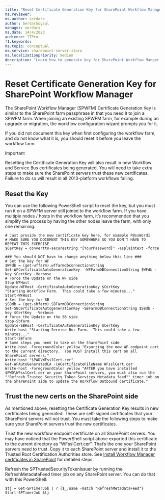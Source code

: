 ```yaml
---
title: "Reset Certificate Generation Key for SharePoint Workflow Manager"
ms.reviewer: 
ms.author: serdars
author: SerdarSoysal
manager: serdars
ms.date: 14/4/2023
audience: ITPro
f1.keywords:
ms.topic: conceptual
ms.service: sharepoint-server-itpro
ms.localizationpriority: medium
description: "Learn how to generate key for SharePoint Workflow Manger."
---
```


# Reset Certificate Generation Key for SharePoint Workflow Manager

The SharePoint Workflow Manager (SPWFM) Certificate Generation Key is similar to the SharePoint farm passphrase in that you need it to join a SPWFM farm. When joining an existing SPWFM farm, for example during an upgrade or migration, the workflow configuration wizard prompts you for it.

If you did not document this key when first configuring the workflow farm, and do not know what it is, you should reset it before you leave the workflow farm.

> [!Important]
> Resetting the Certificate Generation Key will also result in new Workflow and Service Bus certificates being generated. You will need to take extra steps to make sure the SharePoint servers trust these new certificates. Failure to do so will result in all 2013-platform workflows failing.

## Reset the Key

You can use the following PowerShell script to reset the key, but you must run it on a SPWFM server still joined to the workflow farm. If you have multiple nodes / hosts in the workflow farm, it’s recommended that you simplify the process by having the other nodes leave the farm, with only one remaining.

 ```
 # Just provide the new certificate key here, for example P@ssWord1
# MAKE SURE YOU DOCUMENT THIS KEY SOMEWHERE SO YOU DON'T HAVE TO REPEAT THIS EXERCISE
$CertKey = convertto-securestring "[YourPassword]" -asplaintext -force
 
### You should NOT have to change anything below this line ###
# Set the key for WF
$WFdb = (get-wffarm).wffarmdbconnectionstring
Set-WFCertificateAutoGenerationKey  -WFFarmDBConnectionString $WFdb -key $CertKey -Verbose
# Force the Update on the WF side
Stop-WFHost
Update-WFHost -CertificateAutoGenerationKey $CertKey
"Starting Workflow Farm.  This could take a few minutes..."
Start-WFHost
# Set the key for SB
$SBdb = (get-sbfarm).SBFarmDBConnectionString 
Set-SBCertificateAutogenerationKey -SBFarmDBConnectionString $SBdb -key $CertKey  -Verbose
# Force the Update on the SB side
Stop-Sbfarm
Update-SBHost -CertificateAutoGenerationKey $CertKey
Write-host "Starting Service Bus Farm.  This could take a few minutes..."
Start-SBfarm
# Some steps you need to take on the SharePoint side
Write-host -ForegroundColor yellow "Exporting the new WF endpoint cert to the current directory.  You MUST install this cert on all SharePoint servers."
Write-host "$PWD\WFsslCert.cer"
Get-WFAutoGeneratedCA -CACertificateFileName WFsslCert.cer
Write-host -ForegroundColor yellow "AFTER you have installed $PWD\WFsslCert.cer on your SharePoint servers, you must also run the ""Refresh Trusted Security Token Services Metadata feed"" timer job on the SharePoint side to update the Workflow Outbound certificate."
```

## Trust the new certs on the SharePoint side

As mentioned above, resetting the Certificate Generation Key results in new certificates being generated. These are self-signed certificates that your SharePoint servers will not trust. You must take the following steps to make sure your SharePoint servers trust the new certificates.

Trust the new workflow endpoint certificate on all SharePoint servers. You may have noticed that the PowerShell script above exported this certificate to the current directory as “WFsslCert.cer”. That’s the one your SharePoint servers need to trust. Copy it to each SharePoint server and install it to the Trusted Root Certification Authorities store. See [Install Workflow Manager certificates in SharePoint](/sharepoint/governance/install-workflow-manager-certificates-in-sharepoint-server) for detailed steps.

Refresh the SPTrustedSecurityTokenIssuer by running the RefreshMetadataFeed timer job on any SharePoint server. You can do that with this PowerShell:

```
$tj = Get-SPTimerJob | ? {$_.name -match "RefreshMetadataFeed"} 
Start-SPTimerJob $tj
```
